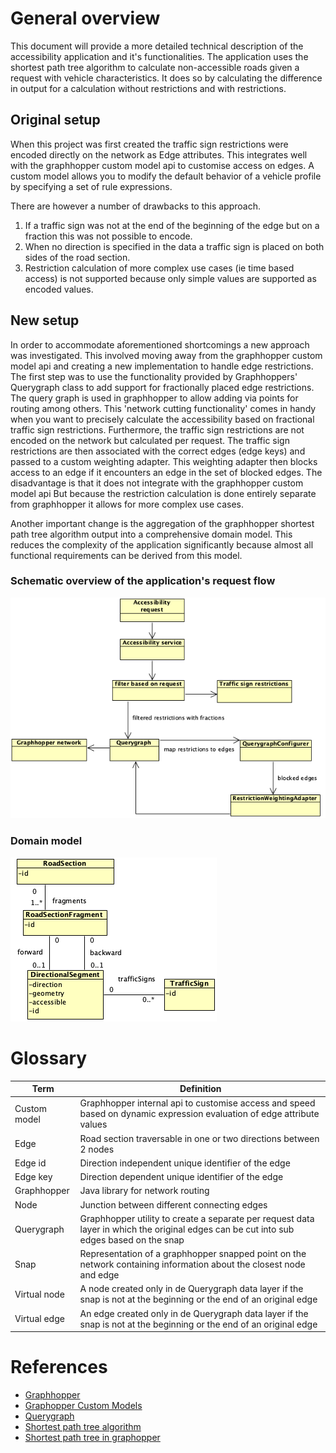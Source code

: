 # General overview

This document will provide a more detailed technical description of the accessibility application and it's functionalities.
The application uses the shortest path tree algorithm to calculate non-accessible roads given a request with vehicle characteristics.
It does so by calculating the difference in output for a calculation without restrictions and with restrictions.

## Original setup

<p>
When this project was first created the traffic sign restrictions were encoded directly on the network as Edge attributes.
This integrates well with the graphhopper custom model api to customise access on edges.
A custom model allows you to modify the default behavior of a vehicle profile by specifying a set of rule expressions.
 </p>
<p>There are however a number of drawbacks to this approach.</p>

1. If a traffic sign was not at the end of the beginning of the edge but on a fraction this was not possible to encode.
2. When no direction is specified in the data a traffic sign is placed on both sides of the road section.
3. Restriction calculation of more complex use cases (ie time based access) is not supported because only simple values are supported as
   encoded values.

## New setup

<p>
In order to accommodate aforementioned shortcomings a new approach was investigated.
This involved moving away from the graphhopper custom model api and creating a new implementation to handle edge restrictions.
The first step was to use the functionality provided by Graphhoppers' Querygraph class to add support for fractionally placed edge restrictions.
The query graph is used in graphhopper to allow adding via points for routing among others.
This 'network cutting functionality' comes in handy when you want to precisely calculate the accessibility based on fractional traffic sign restrictions.
Furthermore, the traffic sign restrictions are not encoded on the network but calculated per request.
The traffic sign restrictions are then associated with the correct edges (edge keys) and passed to a custom weighting adapter.
This weighting adapter then blocks access to an edge if it encounters an edge in the set of blocked edges.
The disadvantage is that it does not integrate with the graphhopper custom model api
But because the restriction calculation is done entirely separate from graphhopper it allows for more complex use cases.
</p>
<p>
Another important change is the aggregation of the graphhopper shortest path tree algorithm output into a comprehensive domain model. 
This reduces the complexity of the application significantly because almost all functional requirements can be derived from this model.
</p>

### Schematic overview of the application's request flow

![](schematic-overview.png)

### Domain model

![](domain-model.png)

# Glossary

| Term         | Definition                                                                                                                              |
|--------------|-----------------------------------------------------------------------------------------------------------------------------------------|
| Custom model | Graphhopper internal api to customise access and speed based on dynamic expression evaluation of edge attribute values                  |
| Edge         | Road section traversable in one or two directions between 2 nodes                                                                       |
| Edge id      | Direction independent unique identifier of the edge                                                                                     |
| Edge key     | Direction dependent unique identifier of the edge                                                                                       |
| Graphhopper  | Java library for network routing                                                                                                        |
| Node         | Junction between different connecting edges                                                                                             |
| Querygraph   | Graphhopper utility to create a separate per request data layer in which the original edges can be cut into sub edges based on the snap |
| Snap         | Representation of a graphhopper snapped point on the network containing information about the closest node and edge                     |
| Virtual node | A node created only in de Querygraph data layer if the snap is not at the beginning or the end of an original edge                      |
| Virtual edge | An edge created only in de Querygraph data layer if the snap is not at the beginning or the end of an original edge                     |

# References

- [Graphhopper](https://github.com/graphhopper/graphhopper)
- [Graphopper Custom Models](https://github.com/graphhopper/graphhopper/blob/master/docs/core/custom-models.md)
- [Querygraph](https://github.com/graphhopper/graphhopper/blob/master/docs/core/low-level-api.md)
- [Shortest path tree algorithm ](https://en.wikipedia.org/wiki/Shortest-path_tree)
- [Shortest path tree in graphopper](https://github.com/graphhopper/graphhopper/blob/master/docs/isochrone/java.md)
